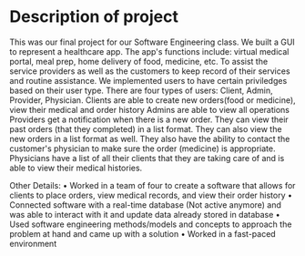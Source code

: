 # Description of project

This was our final project for our Software Engineering class. We built a GUI to represent a healthcare app. The app's functions include: virtual medical portal, meal prep, home delivery of food, medicine, etc. 
To assist the service providers as well as the customers to keep record of their services and routine assistance. We implemented users to have certain priviledges based on their user type. There are four types of users: Client, Admin, Provider, Physician. 
Clients are able to create new orders(food or medicine), view their medical and order history
Admins are able to view all operations
Providers get a notification when there is a new order. They can view their past orders (that they completed) in a list format. They can also view the new orders in a list format as well. They also have the ability to contact the customer's physician to make sure the order (medicine) is appropriate.
Physicians have a list of all their clients that they are taking care of and is able to view their medical histories.

Other Details:
•	Worked in a team of four to create a software that allows for clients to place orders, view medical records, and view their order history
•	Connected software with a real-time database (Not active anymore) and was able to interact with it and update data already stored in database
•	Used software engineering methods/models and concepts to approach the problem at hand and came up with a solution 
•	Worked in a fast-paced environment
